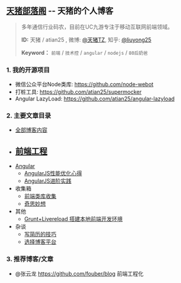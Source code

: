 ## [天猪部落阁](http://atian25.github.io) -- 天猪的个人博客

> 多年通信行业码农，目前在UC九游专注于移动互联网前端领域。
> 
> **ID:** 天猪 / atian25 , 微博: [@天猪TZ](http://weibo.com/liuyong25), 知乎: [@liuyong25](http://www.zhihu.com/people/liuyong25)
> 
> **Keyword：** `前端` / `技术控` / `angular` / `nodejs` / `80后奶爸`

### 1. 我的开源项目
- 微信公众平台Node类库: https://github.com/node-webot
- 打桩工具: https://github.com/atian25/supermocker
- Angular LazyLoad: https://github.com/atian25/angular-lazyload

### 2. 主要文章目录

- [全部博客内容](https://github.com/atian25/atian25.github.io/issues)
- [前端工程](https://github.com/atian25/atian25.github.io/labels/%E5%89%8D%E7%AB%AF%E5%B7%A5%E7%A8%8B)
  - 
- [Angular](https://github.com/atian25/atian25.github.io/labels/angular)
  - [AngularJS性能优化心得](http://atian25.github.io/5)
  - [AngularJS进阶实践](http://atian25.github.io/6)
- 收集箱
  - [前端类库收集](http://atian25.github.io/1)
  - [奇思妙想](http://atian25.github.io/2)
- 其他
  - [Grunt+Livereload 搭建本地前端开发环境](http://atian25.github.io/4)
- 杂谈
  - [写简历的技巧](http://atian25.github.io/3)
  - [选择博客平台](http://atian25.github.io/7)

### 3. 推荐博客/文章
- @张云龙 https://github.com/fouber/blog 前端工程化
